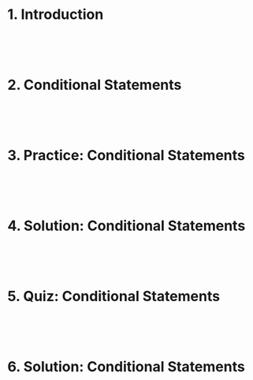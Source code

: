 # 1. Introduction
<br><br><br>



# 2. Conditional Statements
<br><br><br>



# 3. Practice: Conditional Statements
<br><br><br>



# 4. Solution: Conditional Statements
<br><br><br>



# 5. Quiz: Conditional Statements
<br><br><br>



# 6. Solution: Conditional Statements